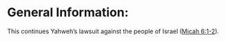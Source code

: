 # General Information:

This continues Yahweh’s lawsuit against the people of Israel ([Micah 6:1-2](./01.md)).